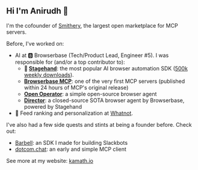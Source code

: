 ## Hi I'm Anirudh 👋

<!--
**kamath/kamath** is a ✨ _special_ ✨ repository because its `README.md` (this file) appears on your GitHub profile.

Here are some ideas to get you started:

- 🔭 I’m currently working on ...
- 🌱 I’m currently learning ...
- 👯 I’m looking to collaborate on ...
- 🤔 I’m looking for help with ...
- 💬 Ask me about ...
- 📫 How to reach me: ...
- 😄 Pronouns: ...
- ⚡ Fun fact: ...
-->
I'm the cofounder of [Smithery](https://smithery.ai), the largest open marketplace for MCP servers. 

Before, I've worked on:
* AI at 🅱️ Browserbase (Tech/Product Lead, Engineer #5). I was responsible for (and/or a top contributor to):
  * **🤘 [Stagehand](https://github.com/browserbase/stagehand)**: the most popular AI browser automation SDK ([500k weekly downloads](https://www.npmjs.com/package/@browserbasehq/stagehand)).
  * **[Browserbase MCP](https://github.com/browserbase/mcp-server-browserbase)**: one of the very first MCP servers (published within 24 hours of MCP's original release)
  * **[Open Operator](https://github.com/browserbase/open-operator)**: a simple open-source browser agent
  * **[Director](https://director.ai)**: a closed-source SOTA browser agent by Browserbase, powered by Stagehand
* 💛 Feed ranking and personalization at [Whatnot](https://whatnot.com).

I've also had a few side quests and stints at being a founder before. Check out:
* [Barbell](https://github.com/kamath/barbell-monorepo): an SDK I made for building Slackbots
* [dotcom.chat](https://github.com/kamath/dotcom.chat): an early and simple MCP client

See more at my website: [kamath.io](https://kamath.io)

